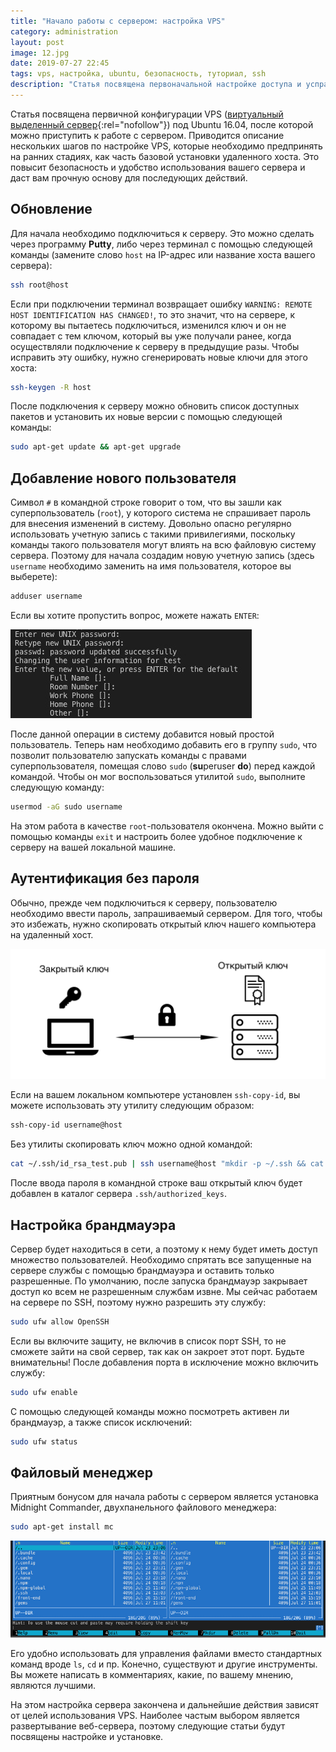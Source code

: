 ```yaml
---
title: "Начало работы с сервером: настройка VPS"
category: administration
layout: post
image: 12.jpg
date: 2019-07-27 22:45
tags: vps, настройка, ubuntu, безопасность, туториал, ssh
description: "Статья посвящена первоначальной настройке доступа и усправления Virtual Private Server под Ubuntu 16.04"
---
```


Статья посвящена первичной конфигурации VPS ([виртуальный выделенный сервер](https://ru.wikipedia.org/wiki/VPS){:rel="nofollow"}) под Ubuntu 16.04, после которой можно приступить к работе с сервером. Приводится описание нескольких шагов по настройке VPS, которые необходимо предпринять на ранних стадиях, как часть базовой установки удаленного хоста. Это повысит безопасность и удобство использования вашего сервера и даст вам прочную основу для последующих действий.
<!--more-->
## Обновление

Для начала необходимо подключиться к серверу. Это можно сделать через программу **Putty**, либо через терминал с помощью следующей команды (замените слово `host` на IP-адрес или название хоста вашего сервера):

```bash
ssh root@host
```

Если при подключении терминал возвращает ошибку `WARNING: REMOTE HOST IDENTIFICATION HAS CHANGED!`, то это значит, что на сервере, к которому вы пытаетесь подключиться, изменился ключ и он не совпадает с тем ключом, который вы уже получали ранее, когда осуществляли подключение к серверу в предыдущие разы. Чтобы исправить эту ошибку, нужно сгенерировать новые ключи для этого хоста:

```bash
ssh-keygen -R host
```

После подключения к серверу можно обновить список доступных пакетов и установить их новые версии с помощью следующей команды:

```bash
sudo apt-get update && apt-get upgrade
```

## Добавление нового пользователя

Символ `#` в командной строке говорит о том, что вы зашли как суперпользователь (`root`), у которого система не спрашивает пароль для внесения изменений в систему. Довольно опасно регулярно использовать учетную запись с такими  привилегиями, поскольку команды такого пользователя могут влиять на всю файловую систему сервера. Поэтому для начала создадим новую учетную запись (здесь `username` необходимо заменить на имя пользователя, которое вы выберете):

```bash
adduser username
```

Если вы хотите пропустить вопрос, можете нажать `ENTER`:

![Поля ввода при добавлении нового пользователя](/img/adduser-questions.jpg)

После данной операции в систему добавится новый простой пользователь. Теперь нам необходимо добавить его в группу `sudo`, что позволит пользователю запускать команды с правами суперпользователя, помещая слово `sudo` (**su**peruser **do**) перед каждой командой. Чтобы он мог воспользоваться утилитой `sudo`, выполните следующую команду:

```bash
usermod -aG sudo username
```

На этом работа в качестве `root`-пользователя окончена. Можно выйти с помощью команды `exit` и настроить более удобное подключение к серверу на вашей локальной машине.

## Аутентификация без пароля

Обычно, прежде чем подключиться к серверу, пользователю необходимо ввести пароль, запрашиваемый сервером. Для того, чтобы это избежать, нужно скопировать открытый ключ нашего компьютера на удаленный хост.

![Места хранения ключей](/img/ssh-keys.jpg)

Если на вашем локальном компьютере установлен `ssh-copy-id`, вы можете использовать эту утилиту следующим образом:

```bash
ssh-copy-id username@host
```

Без утилиты скопировать ключ можно одной командой:

```bash
cat ~/.ssh/id_rsa_test.pub | ssh username@host "mkdir -p ~/.ssh && cat >> ~/.ssh/authorized_keys"
```

После ввода пароля в командной строке ваш открытый ключ будет добавлен в каталог сервера `.ssh/authorized_keys`. 

## Настройка брандмауэра

Сервер будет находиться в сети, а поэтому к нему будет иметь доступ множество пользователей. Необходимо спрятать все запущенные на сервере службы с помощью брандмауэра и оставить только разрешенные. По умолчанию, после запуска брандмауэр закрывает доступ ко всем не разрешенным службам извне. Мы сейчас работаем на сервере по SSH, поэтому нужно разрешить эту службу:

```bash
sudo ufw allow OpenSSH
```

Если вы включите защиту, не включив в список порт SSH, то не сможете зайти на свой сервер, так как он закроет этот порт. Будьте внимательны! После добавления порта в исключение можно включить службу:

```bash
sudo ufw enable
```

С помощью следующей команды можно посмотреть активен ли брандмауэр, а также список исключений:

```bash
sudo ufw status
```

## Файловый менеджер

Приятным бонусом для начала работы с сервером является установка Midnight Commander, двухпанельного файлового менеджера:

```bash
sudo apt-get install mc
```

![Midnight Commander](/img/midnight-commander.jpg)

Его удобно использовать для управления файлами вместо стандартных команд вроде `ls`, `cd` и пр. Конечно, существуют и другие инструменты. Вы можете написать в комментариях, какие, по вашему мнению, являются лучшими.

На этом настройка сервера закончена и дальнейшие действия зависят от целей использования VPS. Наиболее частым выбором является развертывание веб-сервера, поэтому следующие статьи будут посвящены настройке и установке.
